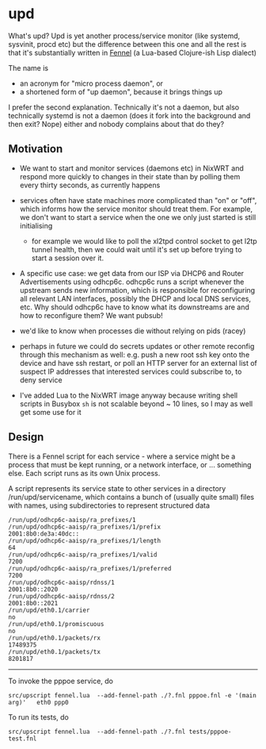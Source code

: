 # upd

What's upd?  Upd is yet another process/service monitor (like systemd,
sysvinit, procd etc) but the difference between this one and all the
rest is that it's substantially written in
[Fennel](https://fennel-lang.org/) (a Lua-based Clojure-ish Lisp
dialect)

The name is

 - an acronym for "micro process daemon", or
 - a shortened form of "up daemon", because it brings things up

I prefer the second explanation. Technically it's not a daemon, but
also technically systemd is not a daemon (does it fork into the
background and then exit? Nope) either and nobody complains about that
do they?

## Motivation

* We want to start and monitor services (daemons etc) in NixWRT and
  respond more quickly to changes in their state than by polling them
  every thirty seconds, as currently happens

* services often have state machines more complicated than "on" or "off",
  which informs how the service monitor should treat them.  For example,
  we don't want to start a service when the one we only just started
  is still initialising

  * for example we would like to poll the xl2tpd control socket to get
    l2tp tunnel health, then we could wait until it's set up before
    trying to start a session over it.

* A specific use case: we get data from our ISP via DHCP6 and Router
  Advertisements using odhcp6c. odhcp6c runs a script whenever the
  upstream sends new information, which is responsible for
  reconfiguring all relevant LAN interfaces, possibly the DHCP and
  local DNS services, etc. Why should odhcp6c have to know what its
  downstreams are and how to reconfigure them? We want pubsub!

* we'd like to know when processes die without relying on pids (racey)

* perhaps in future we could do secrets updates or other remote
  reconfig through this mechanism as well: e.g. push a new root ssh
  key onto the device and have ssh restart, or poll an HTTP server
  for an external list of suspect IP addresses that interested services
  could subscribe to, to deny service

* I've added Lua to the NixWRT image anyway because writing shell
  scripts in Busybox `sh` is not scalable beyond ~ 10 lines, so I
  may as well get some use for it

## Design

There is a Fennel script for each service - where a service might be a
process that must be kept running, or a network interface, or
... something else. Each script runs as its own Unix process.

A script represents its service state to other services in a directory
/run/upd/servicename, which contains a bunch of (usually quite small)
files with names, using subdirectories to represent structured data

```
/run/upd/odhcp6c-aaisp/ra_prefixes/1
/run/upd/odhcp6c-aaisp/ra_prefixes/1/prefix
2001:8b0:de3a:40dc::
/run/upd/odhcp6c-aaisp/ra_prefixes/1/length
64
/run/upd/odhcp6c-aaisp/ra_prefixes/1/valid
7200
/run/upd/odhcp6c-aaisp/ra_prefixes/1/preferred
7200
/run/upd/odhcp6c-aaisp/rdnss/1
2001:8b0::2020
/run/upd/odhcp6c-aaisp/rdnss/2
2001:8b0::2021
/run/upd/eth0.1/carrier
no
/run/upd/eth0.1/promiscuous
no
/run/upd/eth0.1/packets/rx
17489375
/run/upd/eth0.1/packets/tx
8201817
```

----
To invoke the pppoe service, do

    src/upscript fennel.lua  --add-fennel-path ./?.fnl pppoe.fnl -e '(main arg)'   eth0 ppp0

To run its tests, do

    src/upscript fennel.lua  --add-fennel-path ./?.fnl tests/pppoe-test.fnl
